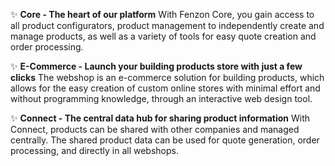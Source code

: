 ✨ **Core - The heart of our platform**
With Fenzon Core, you gain access to all product configurators, product management to independently create and manage products, as well as a variety of tools for easy quote creation and order processing.

✨ **E-Commerce - Launch your building products store with just a few clicks**
The webshop is an e-commerce solution for building products, which allows for the easy creation of custom online stores with minimal effort and without programming knowledge, through an interactive web design tool.

✨ **Connect - The central data hub for sharing product information**
With Connect, products can be shared with other companies and managed centrally. The shared product data can be used for quote generation, order processing, and directly in all webshops.


<!---
FenzonSoftware/FenzonSoftware is a ✨ special ✨ repository because its `README.md` (this file) appears on your GitHub profile.
You can click the Preview link to take a look at your changes.
--->
